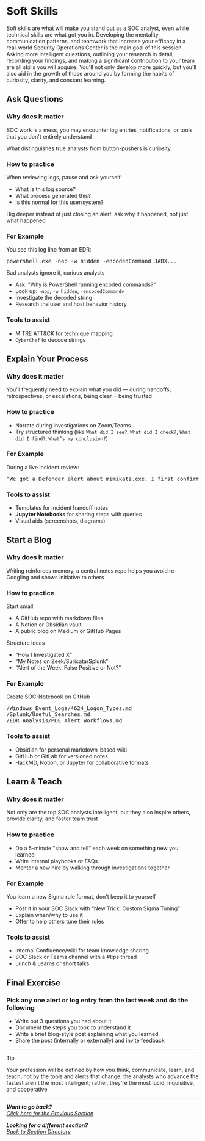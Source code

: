 # Soft Skills
Soft skills are what will make you stand out as a SOC analyst, even while technical skills are what got you in. Developing the mentality, communication patterns, and teamwork that increase your efficacy in a real-world Security Operations Center is the main goal of this session. Asking more intelligent questions, outlining your research in detail, recording your findings, and making a significant contribution to your team are all skills you will acquire. You'll not only develop more quickly, but you'll also aid in the growth of those around you by forming the habits of curiosity, clarity, and constant learning.

## Ask Questions
### Why does it matter
SOC work is a mess, you may encounter log entries, notifications, or tools that you don't entirely understand

What distinguishes true analysts from button-pushers is curiosity.

### How to practice
When reviewing logs, pause and ask yourself
- What is this log source?
- What process generated this?
- Is this normal for this user/system?

Dig deeper instead of just closing an alert, ask why it happened, not just what happened

### For Example
You see this log line from an EDR:
<pre>powershell.exe -nop -w hidden -encodedCommand JABX...</pre>
Bad analysts ignore it, curious analysts
- Ask: “Why is PowerShell running encoded commands?”
- Look up: `-nop`, `-w hidden`, `-encodedCommandv`
- Investigate the decoded string
- Research the user and host behavior history

### Tools to assist
- MITRE ATT&CK for technique mapping
- `CyberChef` to decode strings



## Explain Your Process
### Why does it matter
You’ll frequently need to explain what you did — during handoffs, retrospectives, or escalations, being clear = being trusted

### How to practice
- Narrate during investigations on Zoom/Teams.
- Try structured thinking (like `What did I see?`, `What did I check?`, `What did I find?`, `What’s my conclusion?`)

### For Example
During a live incident review:
<pre>“We got a Defender alert about mimikatz.exe. I first confirmed the hash and PID from the EDR. I then checked network logs for lateral movement and found suspicious SMB traffic. I flagged the host for containment and started timeline analysis.”</pre>

### Tools to assist
- Templates for incident handoff notes
- **Jupyter Notebooks** for sharing steps with queries
- Visual aids (screenshots, diagrams)



## Start a Blog
### Why does it matter
Writing reinforces memory, a central notes repo helps you avoid re-Googling and shows initiative to others

### How to practice
Start small
- A GitHub repo with markdown files
- A Notion or Obsidian vault
- A public blog on Medium or GitHub Pages

Structure ideas
- “How I Investigated X”
- “My Notes on Zeek/Suricata/Splunk”
- “Alert of the Week: False Positive or Not?”

### For Example
Create SOC-Notebook on GitHub
<pre>/Windows_Event_Logs/4624_Logon_Types.md
/Splunk/Useful_Searches.md
/EDR_Analysis/MDE_Alert_Workflows.md</pre>

### Tools to assist
- Obsidian for personal markdown-based wiki
- GitHub or GitLab for versioned notes
- HackMD, Notion, or Jupyter for collaborative formats


## Learn & Teach
### Why does it matter
Not only are the top SOC analysts intelligent, but they also inspire others, provide clarity, and foster team trust

### How to practice
- Do a 5-minute "show and tell" each week on something new you learned
- Write internal playbooks or FAQs
- Mentor a new hire by walking through investigations together

### For Example
You learn a new Sigma rule format, don't keep it to yourself
- Post it in your SOC Slack with “New Trick: Custom Sigma Tuning”
- Explain when/why to use it
- Offer to help others tune their rules

### Tools to assist
- Internal Confluence/wiki for team knowledge sharing
- SOC Slack or Teams channel with a #tips thread
- Lunch & Learns or short talks



## Final Exercise 
### Pick any one alert or log entry from the last week and do the following
- Write out 3 questions you had about it
- Document the steps you took to understand it
- Write a brief blog-style post explaining what you learned
- Share the post (internally or externally) and invite feedback

---
>[!TIP]
>
>Your profession will be defined by how you think, communicate, learn, and teach, not by the tools and alerts that change, the analysts who advance the fastest aren't the most intelligent; rather, they're the most lucid, inquisitive, and cooperative


***
<b><i>Want to go back?</b>
</br>
[Click here for the Previous Section](/courseFiles/Section_11-documentationAndCaseNotes/documentationAndCaseNotes.md)

<b><i>Looking for a different section? </b></br>[Back to Section Directory](/coursenavigation.md)</i>
